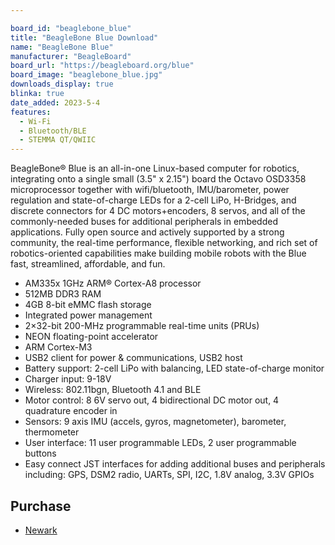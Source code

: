 ```yaml
---

board_id: "beaglebone_blue"
title: "BeagleBone Blue Download"
name: "BeagleBone Blue"
manufacturer: "BeagleBoard"
board_url: "https://beagleboard.org/blue"
board_image: "beaglebone_blue.jpg"
downloads_display: true
blinka: true
date_added: 2023-5-4
features:
  - Wi-Fi
  - Bluetooth/BLE
  - STEMMA QT/QWIIC
---
```


BeagleBone® Blue is an all-in-one Linux-based computer for robotics, integrating onto a single small (3.5" x 2.15") board the Octavo OSD3358 microprocessor together with wifi/bluetooth, IMU/barometer, power regulation and state-of-charge LEDs for a 2-cell LiPo, H-Bridges, and discrete connectors for 4 DC motors+encoders, 8 servos, and all of the commonly-needed buses for additional peripherals in embedded applications. Fully open source and actively supported by a strong community, the real-time performance, flexible networking, and rich set of robotics-oriented capabilities make building mobile robots with the Blue fast, streamlined, affordable, and fun.

- AM335x 1GHz ARM® Cortex-A8 processor
- 512MB DDR3 RAM
- 4GB 8-bit eMMC flash storage
- Integrated power management
- 2×32-bit 200-MHz programmable real-time units (PRUs)
- NEON floating-point accelerator
- ARM Cortex-M3
- USB2 client for power & communications, USB2 host
- Battery support: 2-cell LiPo with balancing, LED state-of-charge monitor
- Charger input: 9-18V
- Wireless: 802.11bgn, Bluetooth 4.1 and BLE
- Motor control: 8 6V servo out, 4 bidirectional DC motor out, 4 quadrature encoder in
- Sensors: 9 axis IMU (accels, gyros, magnetometer), barometer, thermometer
- User interface: 11 user programmable LEDs, 2 user programmable buttons
- Easy connect JST interfaces for adding additional buses and peripherals including: GPS, DSM2 radio, UARTs, SPI, I2C, 1.8V analog, 3.3V GPIOs

## Purchase
* [Newark](https://www.newark.com/beagleboard/bbone-blue/beaglebone-blue-robotics-platform/dp/95Y0640)
